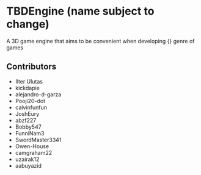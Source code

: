 # TBDEngine (name subject to change)

A 3D game engine that aims to be convenient when developing {} genre of games

## Contributors
- Ilter Ulutas
- kickdapie
- alejandro-d-garza
- Pooji20-dot
- calvinfunfun
- JoshEury
- abzf227
- Bobby547
- FunniNam3
- SwordMaster3341
- Owen-House
- camgraham22
- uzairak12
- aabuyazid